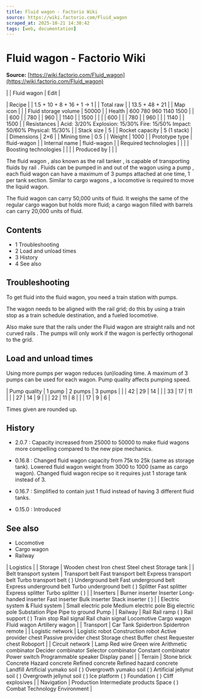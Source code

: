 ```yaml
---
title: Fluid wagon - Factorio Wiki
source: https://wiki.factorio.com/Fluid_wagon
scraped_at: 2025-10-21 14:30:42
tags: [web, documentation]
---
```


# Fluid wagon - Factorio Wiki

**Source:** [https://wiki.factorio.com/Fluid_wagon](https://wiki.factorio.com/Fluid_wagon)


|  | Fluid wagon | Edit |

| Recipe |
| 1.5 + 10 + 8 + 16 + 1 → 1 |
| Total raw |
| 13.5 + 48 + 21 |
| Map icon |  |
| Fluid storage volume | 50000 |
| Health | 600 780 960 1140 1500 |  |  | 600 |  | 780 |  | 960 |  | 1140 |  | 1500 |
|  |  | 600 |
|  | 780 |  | 960 |
|  | 1140 |  | 1500 |
| Resistances | Acid: 3/20% Explosion: 15/30% Fire: 15/50% Impact: 50/60% Physical: 15/30% |
| Stack size | 5 |
| Rocket capacity | 5 (1 stack) |
| Dimensions | 2×6 |
| Mining time | 0.5 |
| Weight | 1000 |
| Prototype type | fluid-wagon |
| Internal name | fluid-wagon |
| Required technologies |
|  |
| Boosting technologies |
|  |
| Produced by |
|  |

The fluid wagon , also known as the rail tanker , is capable of transporting fluids by rail . Fluids can be pumped in and out of the wagon using a pump , each fluid wagon can have a maximum of 3 pumps attached at one time, 1 per tank section.
Similar to cargo wagons , a locomotive is required to move the liquid wagon.

The fluid wagon can carry 50,000 units of fluid. It weighs the same of the regular cargo wagon but holds more fluid; a cargo wagon filled with barrels can carry 20,000 units of fluid.

## Contents

- 1 Troubleshooting
- 2 Load and unload times
- 3 History
- 4 See also

## Troubleshooting

To get fluid into the fluid wagon, you need a train station with pumps.

The wagon needs to be aligned with the rail grid; do this by using a train stop as a train schedule destination, and a fueled locomotive.

Also make sure that the rails under the Fluid wagon are straight rails and not curved rails . The pumps will only work if the wagon is perfectly orthogonal to the grid.

## Load and unload times

Using more pumps per wagon reduces (un)loading time. A maximum of 3 pumps can be used for each wagon. Pump quality affects pumping speed.

| Pump quality | 1 pump | 2 pumps | 3 pumps |
|  | 42 | 29 | 14 |
|  | 33 | 17 | 11 |
|  | 27 | 14 | 9 |
|  | 22 | 11 | 8 |
|  | 17 | 9 | 6 |

Times given are rounded up.

## History

- 2.0.7 : Capacity increased from 25000 to 50000 to make fluid wagons more compelling compared to the new pipe mechanics.

- 0.16.8 : Changed fluid wagon capacity from 75k to 25k (same as storage tank). Lowered fluid wagon weight from 3000 to 1000 (same as cargo wagon). Changed fluid wagon recipe so it requires just 1 storage tank instead of 3.

- 0.16.7 : Simplified to contain just 1 fluid instead of having 3 different fluid tanks.

- 0.15.0 : Introduced

## See also

- Locomotive
- Cargo wagon
- Railway

| Logistics |
| Storage | Wooden chest Iron chest Steel chest Storage tank |
| Belt transport system | Transport belt Fast transport belt Express transport belt Turbo transport belt ( ) Underground belt Fast underground belt Express underground belt Turbo underground belt ( ) Splitter Fast splitter Express splitter Turbo splitter ( ) |
| Inserters | Burner inserter Inserter Long-handed inserter Fast inserter Bulk inserter Stack inserter ( ) |
| Electric system & Fluid system | Small electric pole Medium electric pole Big electric pole Substation Pipe Pipe to ground Pump |
| Railway | Rail Rail ramp ( ) Rail support ( ) Train stop Rail signal Rail chain signal Locomotive Cargo wagon Fluid wagon Artillery wagon |
| Transport | Car Tank Spidertron Spidertron remote |
| Logistic network | Logistic robot Construction robot Active provider chest Passive provider chest Storage chest Buffer chest Requester chest Roboport |
| Circuit network | Lamp Red wire Green wire Arithmetic combinator Decider combinator Selector combinator Constant combinator Power switch Programmable speaker Display panel |
| Terrain | Stone brick Concrete Hazard concrete Refined concrete Refined hazard concrete Landfill Artificial yumako soil ( ) Overgrowth yumako soil ( ) Artificial jellynut soil ( ) Overgrowth jellynut soil ( ) Ice platform ( ) Foundation ( ) Cliff explosives |
| Navigation | Production Intermediate products Space ( ) Combat Technology Environment |
